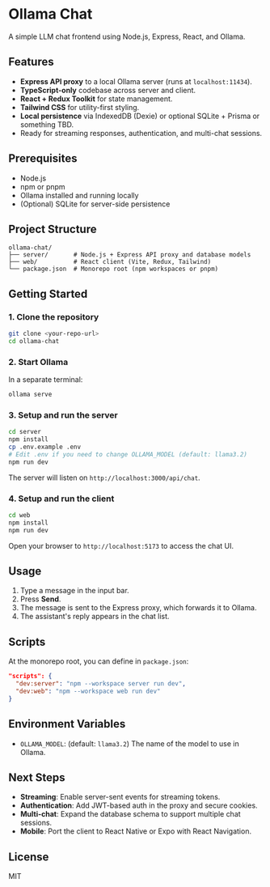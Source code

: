 # Ollama Chat

A simple LLM chat frontend using Node.js, Express, React, and Ollama.

## Features

- **Express API proxy** to a local Ollama server (runs at `localhost:11434`).
- **TypeScript-only** codebase across server and client.
- **React + Redux Toolkit** for state management.
- **Tailwind CSS** for utility-first styling.
- **Local persistence** via IndexedDB (Dexie) or optional SQLite + Prisma or something TBD.
- Ready for streaming responses, authentication, and multi-chat sessions.

## Prerequisites

- Node.js
- npm or pnpm
- Ollama installed and running locally
- (Optional) SQLite for server-side persistence

## Project Structure

```
ollama-chat/
├── server/       # Node.js + Express API proxy and database models
├── web/          # React client (Vite, Redux, Tailwind)
└── package.json  # Monorepo root (npm workspaces or pnpm)
```

## Getting Started

### 1. Clone the repository

```bash
git clone <your-repo-url>
cd ollama-chat
```

### 2. Start Ollama

In a separate terminal:

```bash
ollama serve
```

### 3. Setup and run the server

```bash
cd server
npm install
cp .env.example .env
# Edit .env if you need to change OLLAMA_MODEL (default: llama3.2)
npm run dev
```

The server will listen on `http://localhost:3000/api/chat`.

### 4. Setup and run the client

```bash
cd web
npm install
npm run dev
```

Open your browser to `http://localhost:5173` to access the chat UI.

## Usage

1. Type a message in the input bar.
2. Press **Send**.
3. The message is sent to the Express proxy, which forwards it to Ollama.
4. The assistant's reply appears in the chat list.

## Scripts

At the monorepo root, you can define in `package.json`:

```json
"scripts": {
  "dev:server": "npm --workspace server run dev",
  "dev:web": "npm --workspace web run dev"
}
```

## Environment Variables

- `OLLAMA_MODEL`: (default: `llama3.2`) The name of the model to use in Ollama.

## Next Steps

- **Streaming**: Enable server-sent events for streaming tokens.
- **Authentication**: Add JWT-based auth in the proxy and secure cookies.
- **Multi-chat**: Expand the database schema to support multiple chat sessions.
- **Mobile**: Port the client to React Native or Expo with React Navigation.

## License

MIT
